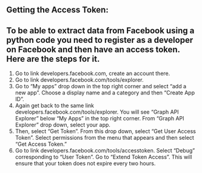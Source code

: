 Getting the Access Token:
----------------------------------------------------------------------

To be able to extract data from Facebook using a python code you need to register as a developer on Facebook and then have an access token. Here are the steps for it.
-------------------------------------------------------------------------------
1. Go to link developers.facebook.com, create an account there.
2. Go to link developers.facebook.com/tools/explorer.
3. Go to “My apps” drop down in the top right corner and select “add a new app”. Choose a display name and a category and then “Create App ID”.
4. Again get back to the same link developers.facebook.com/tools/explorer. You will see “Graph API Explorer” below “My Apps” in the top right corner. From “Graph API Explorer” drop down, select your app.
5. Then, select “Get Token”. From this drop down, select “Get User Access Token”. Select permissions from the menu that appears and then select “Get Access Token.”
6. Go to link developers.facebook.com/tools/accesstoken. Select “Debug” corresponding to “User Token”. Go to “Extend Token Access”. This will ensure that your token does not expire every two hours.

